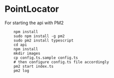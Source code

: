 # PointLocator

For starting the api with PM2

```
    npm install
    sudo npm install -g pm2
    sudo pm2 install typescript
    cd api
    npm install
    mkdir images
    cp config.ts.sample config.ts
    # then configure config.ts file accordingly
    pm2 start index.ts
    pm2 log
```
